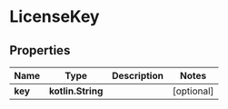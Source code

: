 
# LicenseKey

## Properties
| Name | Type | Description | Notes |
| ------------ | ------------- | ------------- | ------------- |
| **key** | **kotlin.String** |  |  [optional] |



